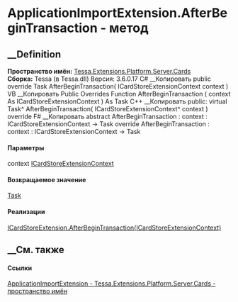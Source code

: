 # ApplicationImportExtension.AfterBeginTransaction - метод
##  __Definition
 **Пространство имён:**
[Tessa.Extensions.Platform.Server.Cards](N_Tessa_Extensions_Platform_Server_Cards.htm)  
 **Сборка:** Tessa (в Tessa.dll) Версия: 3.6.0.17
C# __Копировать
     public override Task AfterBeginTransaction(
    	ICardStoreExtensionContext context
    )
VB __Копировать
     Public Overrides Function AfterBeginTransaction ( 
    	context As ICardStoreExtensionContext
    ) As Task
C++ __Копировать
     public:
    virtual Task^ AfterBeginTransaction(
    	ICardStoreExtensionContext^ context
    ) override
F# __Копировать
     abstract AfterBeginTransaction : 
            context : ICardStoreExtensionContext -> Task 
    override AfterBeginTransaction : 
            context : ICardStoreExtensionContext -> Task 
#### Параметры
context
[ICardStoreExtensionContext](T_Tessa_Cards_Extensions_ICardStoreExtensionContext.htm)
#### Возвращаемое значение
[Task](https://learn.microsoft.com/dotnet/api/system.threading.tasks.task)
#### Реализации
[ICardStoreExtension.AfterBeginTransaction(ICardStoreExtensionContext)](M_Tessa_Cards_Extensions_ICardStoreExtension_AfterBeginTransaction.htm)  
##  __См. также
#### Ссылки
[ApplicationImportExtension -
](T_Tessa_Extensions_Platform_Server_Cards_ApplicationImportExtension.htm)
[Tessa.Extensions.Platform.Server.Cards - пространство
имён](N_Tessa_Extensions_Platform_Server_Cards.htm)
